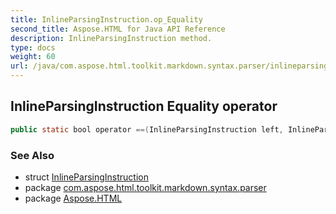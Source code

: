 ```yaml
---
title: InlineParsingInstruction.op_Equality
second_title: Aspose.HTML for Java API Reference
description: InlineParsingInstruction method. 
type: docs
weight: 60
url: /java/com.aspose.html.toolkit.markdown.syntax.parser/inlineparsinginstruction/op_equality/
---
```

## InlineParsingInstruction Equality operator

```java
public static bool operator ==(InlineParsingInstruction left, InlineParsingInstruction right)
```

### See Also

* struct [InlineParsingInstruction](../)
* package [com.aspose.html.toolkit.markdown.syntax.parser](../../inlineparsinginstruction/)
* package [Aspose.HTML](../../../)
